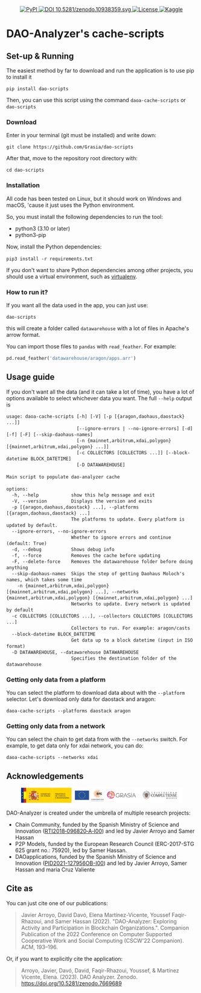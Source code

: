<p align="center">
    <a href="https://pypi.org/project/dao-scripts/">
        <img src="https://img.shields.io/pypi/v/dao-scripts" alt="PyPI">
    </a>
    <a href="https://doi.org/10.5281/zenodo.10938359">
        <img src="https://zenodo.org/badge/DOI/10.5281/zenodo.10938359.svg" alt="DOI 10.5281/zenodo.10938359.svg">
    </a>
    <a href="./LICENSE">
      <img src="https://img.shields.io/github/license/grasia/dao-scripts" alt="License">
    </a>
    <a href="https://www.kaggle.com/datasets/daviddavo/dao-analyzer">
      <img src="https://img.shields.io/badge/Kaggle-20BEFF?logo=Kaggle&logoColor=white" alt="Kaggle">
    </a>
</p>

# DAO-Analyzer's cache-scripts

## Set-up & Running

The easiest method by far to download and run the application is to use pip to install it

```
pip install dao-scripts
```

Then, you can use this script using the command `daoa-cache-scripts` or `dao-scripts`

### Download
Enter in your terminal (git must be installed) and write down:

```
git clone https://github.com/Grasia/dao-scripts
```

After that, move to the repository root directory with:

```
cd dao-scripts
```

### Installation
All code has been tested on Linux, but it should work on Windows and macOS, 'cause it just uses the Python environment.

So, you must install the following dependencies to run the tool:

* python3 (3.10 or later)
* python3-pip

Now, install the Python dependencies:

`pip3 install -r requirements.txt`

If you don't want to share Python dependencies among other projects, you should use a virtual environment, such as [virtualenv](https://docs.python-guide.org/dev/virtualenvs/).

### How to run it?
If you want all the data used in the app, you can just use:

```
dao-scripts
```

this will create a folder called `datawarehouse` with a lot of files in Apache's arrow format.

You can import those files to `pandas` with `read_feather`. For example:

```python
pd.read_feather('datawarehouse/aragon/apps.arr')
```

## Usage guide
If you don't want all the data (and it can take a lot of time), you have a lot of options available to select whichever data you want. The full `--help` output is

```
usage: daoa-cache-scripts [-h] [-V] [-p [{aragon,daohaus,daostack} ...]]
                          [--ignore-errors | --no-ignore-errors] [-d] [-f] [-F] [--skip-daohaus-names]
                          [-n {mainnet,arbitrum,xdai,polygon} [{mainnet,arbitrum,xdai,polygon} ...]]
                          [-c COLLECTORS [COLLECTORS ...]] [--block-datetime BLOCK_DATETIME]
                          [-D DATAWAREHOUSE]

Main script to populate dao-analyzer cache

options:
  -h, --help            show this help message and exit
  -V, --version         Displays the version and exits
  -p [{aragon,daohaus,daostack} ...], --platforms [{aragon,daohaus,daostack} ...]
                        The platforms to update. Every platform is updated by default.
  --ignore-errors, --no-ignore-errors
                        Whether to ignore errors and continue (default: True)
  -d, --debug           Shows debug info
  -f, --force           Removes the cache before updating
  -F, --delete-force    Removes the datawarehouse folder before doing anything
  --skip-daohaus-names  Skips the step of getting Daohaus Moloch's names, which takes some time
    -n {mainnet,arbitrum,xdai,polygon} [{mainnet,arbitrum,xdai,polygon} ...], --networks {mainnet,arbitrum,xdai,polygon} [{mainnet,arbitrum,xdai,polygon} ...]
                        Networks to update. Every network is updated by default
  -c COLLECTORS [COLLECTORS ...], --collectors COLLECTORS [COLLECTORS ...]
                        Collectors to run. For example: aragon/casts
  --block-datetime BLOCK_DATETIME
                        Get data up to a block datetime (input in ISO format)
  -D DATAWAREHOUSE, --datawarehouse DATAWAREHOUSE
                        Specifies the destination folder of the datawarehouse
```

### Getting only data from a platform
You can select the platform to download data about with the `--platform` selector. Let's download only data for daostack and aragon:

```
daoa-cache-scripts --platforms daostack aragon
```

### Getting only data from a network
You can select the chain to get data from with the `--networks` switch. For example, to get data only for xdai network, you can do:

```
daoa-cache-scripts --networks xdai
```

## Acknowledgements

<div align="center">
<img src="https://github.com/Grasia/dao-analyzer/blob/master/dao_analyzer/web/assets/logo-ministerio.png?raw=true"
     alt="Logo Ministerio de Ciencia e Innovación. Gobierno de España"
     style="max-height: 3em"
><img src="https://github.com/Grasia/dao-analyzer/blob/master/dao_analyzer/web/assets/logo-erc.png?raw=true"
     alt="Logotipo European Research Council"
     style="max-height: 3em"
><img src="https://github.com/Grasia/dao-analyzer/blob/master/dao_analyzer/web/assets/logo-grasia.png?raw=true"
     alt="Logo GRASIA UCM"
     style="max-height: 3em"
><img src="https://github.com/Grasia/dao-analyzer/blob/master/dao_analyzer/web/assets/logo-ucm.png?raw=true"
     alt="Logo Universidad Complutense de Madrid"
     style="max-height: 3em"
>
</div>

DAO-Analyzer is created under the umbrella of multiple research projects: 
- Chain Community, funded by the Spanish Ministry of Science and Innovation ([RTI2018‐096820‐A‐I00](https://produccioncientifica.ucm.es/proyectos/48103/detalle)) and led by Javier Arroyo and Samer Hassan
- P2P Models, funded by the European Research Council (ERC-2017-STG 625 grant no.: 75920), led by Samer Hassan.
- DAOapplications, funded by the Spanish Ministry of Science and Innovation ([PID2021-127956OB-I00](https://produccioncientifica.ucm.es/proyectos/551171/detalle)) and led by Javier Arroyo, Samer Hassan and maria Cruz Valiente

## Cite as

You can just cite one of our publications:

> Javier Arroyo, David Davó, Elena Martínez-Vicente, Youssef Faqir-Rhazoui, and Samer Hassan (2022). "DAO-Analyzer: Exploring Activity and Participation in Blockchain Organizations.". Companion Publication of the 2022 Conference on Computer Supported Cooperative Work and Social Computing (CSCW'22 Companion). ACM, 193–196.

Or, if you want to explicitly cite the application:

> Arroyo, Javier, Davó, David, Faqir-Rhazoui, Youssef, & Martínez Vicente, Elena. (2023). DAO Analyzer. Zenodo. https://doi.org/10.5281/zenodo.7669689

